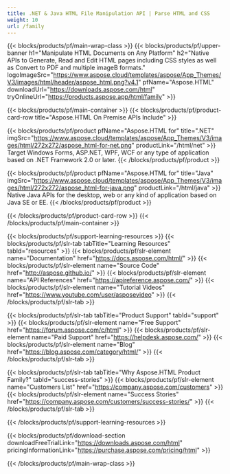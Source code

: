 ```yaml
---
title: .NET & Java HTML File Manipulation API | Parse HTML and CSS 
weight: 10
url: /family
---
```


{{< blocks/products/pf/main-wrap-class >}}
{{< blocks/products/pf/upper-banner h1="Manipulate HTML Documents on Any Platform" h2="Native APIs to Generate, Read and Edit HTML pages including CSS styles as well as Convert to PDF and multiple imageВ formats." logoImageSrc="https://www.aspose.cloud/templates/aspose/App_Themes/V3/images/html/header/aspose_html.png?v4.1" pfName="Aspose.HTML" downloadUrl="https://downloads.aspose.com/html" tryOnlineUrl="https://products.aspose.app/html/family" >}}

{{< blocks/products/pf/main-container >}}
{{< blocks/products/pf/product-card-row title="Aspose.HTML On Premise APIs Include" >}}

{{< blocks/products/pf/product pfName="Aspose.HTML for" title=".NET" imgSrc="https://www.aspose.cloud/templates/aspose/App_Themes/V3/images/html/272x272/aspose_html-for-net.png" productLink="/html/net" >}}
Target Windows Forms, ASP.NET, WPF, WCF or any type of application based on .NET Framework 2.0 or later.
{{< /blocks/products/pf/product >}}

{{< blocks/products/pf/product pfName="Aspose.HTML for" title="Java" imgSrc="https://www.aspose.cloud/templates/aspose/App_Themes/V3/images/html/272x272/aspose_html-for-java.png" productLink="/html/java" >}}
Native Java APIs for the desktop, web or any kind of application based on Java SE or EE.
{{< /blocks/products/pf/product >}}

{{< /blocks/products/pf/product-card-row >}}
{{< /blocks/products/pf/main-container >}}

{{< blocks/products/pf/support-learning-resources >}}
{{< blocks/products/pf/slr-tab tabTitle="Learning Resources" tabId="resources" >}}
{{< blocks/products/pf/slr-element name="Documentation" href="https://docs.aspose.com/html/" >}}
{{< blocks/products/pf/slr-element name="Source Code" href="http://aspose.github.io/" >}}
{{< blocks/products/pf/slr-element name="API References" href="https://apireference.aspose.com/" >}}
{{< blocks/products/pf/slr-element name="Tutorial Videos" href="https://www.youtube.com/user/asposevideo" >}}
{{< /blocks/products/pf/slr-tab >}}

{{< blocks/products/pf/slr-tab tabTitle="Product Support" tabId="support" >}}
{{< blocks/products/pf/slr-element name="Free Support" href="https://forum.aspose.com/c/html" >}}
{{< blocks/products/pf/slr-element name="Paid Support" href="https://helpdesk.aspose.com/" >}}
{{< blocks/products/pf/slr-element name="Blog" href="https://blog.aspose.com/category/html/" >}}
{{< /blocks/products/pf/slr-tab >}}

{{< blocks/products/pf/slr-tab tabTitle="Why Aspose.HTML Product Family?" tabId="success-stories" >}}
{{< blocks/products/pf/slr-element name="Customers List" href="https://company.aspose.com/customers" >}}
{{< blocks/products/pf/slr-element name="Success Stories" href="https://company.aspose.com/customers/success-stories/" >}}
{{< /blocks/products/pf/slr-tab >}}

{{< /blocks/products/pf/support-learning-resources >}}

{{< blocks/products/pf/download-section downloadFreeTrialLink="https://downloads.aspose.com/html" pricingInformationLink="https://purchase.aspose.com/pricing/html" >}}

{{< /blocks/products/pf/main-wrap-class >}}